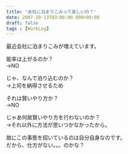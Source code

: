 ```yaml
---
title: '会社に泊まりこみって楽しいの？'
date: 2007-10-13T03:06:00.000+09:00
draft: false
tags : [WorkLog]
---
```


最近会社に泊まりこみが増えています。  
  
能率は上がるのか？  
→NO  
  
じゃ、なんで泊り込むのか？  
→上司を納得させるため  
  
それは賢いやり方か？  
→NO  
  
じゃあ何故賢いやり方を行わないのか？  
→それ以外に方法が思いつかなかったから。  
  
故にこの事態を招いているのは自分自身なのです。  
だから、仕方がない。。。のかな？